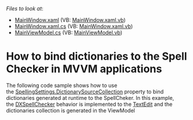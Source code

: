 <!-- default file list -->
*Files to look at*:

* [MainWindow.xaml](./CS/DXSpellCheckerBindingDictionaries/MainWindow.xaml) (VB: [MainWindow.xaml.vb](./VB/DXSpellCheckerBindingDictionaries/MainWindow.xaml.vb))
* [MainWindow.xaml.cs](./CS/DXSpellCheckerBindingDictionaries/MainWindow.xaml.cs) (VB: [MainWindow.xaml.vb](./VB/DXSpellCheckerBindingDictionaries/MainWindow.xaml.vb))
* [MainViewModel.cs](./CS/DXSpellCheckerBindingDictionaries/ViewModel/MainViewModel.cs) (VB: [MainViewModel.vb](./VB/DXSpellCheckerBindingDictionaries/ViewModel/MainViewModel.vb))
<!-- default file list end -->
# How to bind dictionaries to the Spell Checker in MVVM applications


The following code sample shows how to use the <a href="https://documentation.devexpress.com/WPF/DevExpress.Xpf.SpellChecker.SpellingSettings.DictionarySourceCollection.property">SpellingSettings.DictionarySourceCollection</a> property to bind dictionaries generated at runtime to the SpellCheker. In this example, the <a href="https://documentation.devexpress.com/WPF/DevExpress.Xpf.SpellChecker.DXSpellChecker.class">DXSpellChecker</a> behavior is implemented to the <a href="https://documentation.devexpress.com/WPF/DevExpress.Xpf.Editors.TextEdit.class">TextEdit</a> and the dictionaries collection is generated in the ViewModel

<br/>


